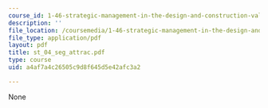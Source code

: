 ```yaml
---
course_id: 1-46-strategic-management-in-the-design-and-construction-value-chain-fall-2003
description: ''
file_location: /coursemedia/1-46-strategic-management-in-the-design-and-construction-value-chain-fall-2003/a4af7a4c26505c9d8f645d5e42afc3a2_st_04_seg_attrac.pdf
file_type: application/pdf
layout: pdf
title: st_04_seg_attrac.pdf
type: course
uid: a4af7a4c26505c9d8f645d5e42afc3a2

---
```

None